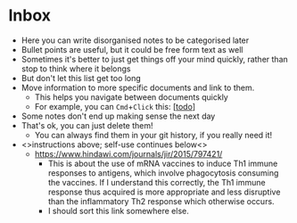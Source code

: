# Inbox

- Here you can write disorganised notes to be categorised later
- Bullet points are useful, but it could be free form text as well
- Sometimes it's better to just get things off your mind quickly, rather than stop to think where it belongs
- But don't let this list get too long
- Move information to more specific documents and link to them.
  - This helps you navigate between documents quickly
  - For example, you can `Cmd`+`Click` this: [[todo]]
- Some notes don't end up making sense the next day
- That's ok, you can just delete them!
  - You can always find them in your git history, if you really need it!
- <>instructions above; self-use continues below<>
  - https://www.hindawi.com/journals/jir/2015/797421/
    - This is about the use of mRNA vaccines to induce Th1 immune responses to antigens, which involve phagocytosis consuming the vaccines.  If I understand this correctly, the Th1 immune response thus acquired is more appropriate and less disruptive than the inflammatory Th2 response which otherwise occurs.
    - I should sort this link somewhere else.
  




[//begin]: # "Autogenerated link references for markdown compatibility"
[todo]: todo.md "Todo"
[//end]: # "Autogenerated link references"